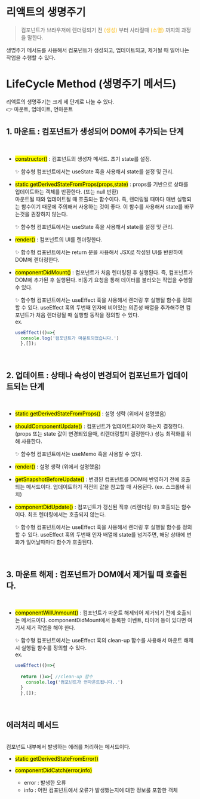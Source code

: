 # 리액트의 생명주기
> 컴포넌트가 브라우저에 렌더링되기 전 <span style="color:#ffbe17">(생성)</span> 부터 사라질때 <span style="color:#ffbe17">(소멸)</span> 까지의 과정을 말한다.

생명주기 메서드를 사용해서 컴포넌트가 생성되고, 업데이트되고, 제거될 때 일어나는 작업을 수행할 수 있다.

# LifeCycle Method (생명주기 메서드) 
리액트의 생명주기는 크게 세 단계로 나눌 수 있다. <br />
👉 마운트, 업데이트, 언마운트

## 1. **마운트** : 컴포넌트가 생성되어 DOM에 추가되는 단계
<br />

- <mark>constructor()</mark> : 컴포넌트의 생성자 메서드. 초기 state를 설정. <br />
  
  ✨ 함수형 컴포넌트에서는 useState 훅을 사용해서 state를 설정 및 관리.
- <mark>static getDerivedStateFromProps(props,state)</mark> : props를 기반으로 상태를 업데이트하는 객체를 반환한다. (또는 null 반환) <br />
마운트될 때와 업데이트될 때 호출되는 함수이다. 즉, 렌더링될 때마다 매번 실행되는 함수이기 때문에 주의해서 사용하는 것이 좋다. 이 함수를 사용해서 state를 바꾸는것을 권장하지 않는다. <br />

  ✨ 함수형 컴포넌트에서는 useState 훅을 사용해서 state를 설정 및 관리.

- <mark>render()</mark> : 컴포넌트의 UI를 렌더링한다.

  ✨ 함수형 컴포넌트에서는 return 문을 사용해서 JSX로 작성된 UI를 반환하여 DOM에 렌더링한다.

- <mark>componentDidMount()</mark> : 컴포넌트가 처음 렌더링된 후 실행된다. 즉, 컴포넌트가 DOM에 추가된 후 실행된다. 비동기 요청을 통해 데이터를 불러오는 작업을 수행할 수 있다.

  ✨ 함수형 컴포넌트에서는 useEffect 훅을 사용해서 렌더링 후 실행될 함수를 정의할 수 있다. useEffect 훅의 두번째 인자에 비어있는 의존성 배열을 추가해주면 컴포넌트가 처음 렌더링될 때 실행할 동작을 정의할 수 있다. <br />
  ex. 
  ```javascript
  useEffect(()=>{ 
    console.log('컴포넌트가 마운트되었습니다.') 
    },[]);
  ```
<br />

## 2. **업데이트** : 상태나 속성이 변경되어 컴포넌트가 업데이트되는 단계
<br />

- <mark>static getDerivedStateFromProps()</mark> : 설명 생략 (위에서 설명했음)
- <mark>shouldComponentUpdate()</mark> : 컴포넌트가 업데이트되어야 하는지 결정한다. (props 또는 state 값이 변경되었을때, 리렌더링할지 결정한다.) 성능 최적화를 위해 사용한다.

  ✨ 함수형 컴포넌트에서는 useMemo 훅을 사용할 수 있다. <br />
- <mark>render()</mark> : 설명 생략 (위에서 설명했음)
- <mark>getSnapshotBeforeUpdate()</mark> : 변경된 컴포넌트를 DOM에 반영하기 전에 호출되는 메서드이다. 업데이트하기 직전의 값을 참고할 때 사용된다. (ex. 스크롤바 위치)
- <mark>componentDidUpdate()</mark> : 컴포넌트가 갱신된 직후 (리렌더링 후) 호출되는 함수이다. 최초 렌더링에서는 호출되지 않는다.

  ✨ 함수형 컴포넌트에서는 useEffect 훅을 사용해서 렌더링 후 실행될 함수를 정의할 수 있다. useEffect 훅의 두번째 인자 배열에 state를 넘겨주면, 해당 상태에 변화가 일어날때마다 함수가 호출된다.  <br />

<br />

## 3. **마운트 해제** : 컴포넌트가 DOM에서 제거될 때 호출된다.
<br />

- <mark>componentWillUnmount()</mark> : 컴포넌트가 마운트 해제되어 제거되기 전에 호출되는 메서드이다. componentDidMount에서 등록한 이벤트, 타이머 등이 있다면 여기서 제거 작업을 해야 한다.

  ✨ 함수형 컴포넌트에서는 useEffect 훅의 clean-up 함수를 사용해서 마운트 해제 시 실행될 함수를 정의할 수 있다.   <br />
  ex. 
  ```javascript
  useEffect(()=>{ 
    
    return ()=>{ //clean-up 함수
      console.log('컴포넌트가 언마운트됩니다..') 
    }
    },[]);
  ```
<br />

## 에러처리 메서드
<br />
컴포넌트 내부에서 발생하는 에러를 처리하는 메서드이다. 

<br />


- <mark>static getDerivedStateFromError()</mark> 
- <mark>componentDidCatch(error,info)</mark> 

  -  error : 발생한 오류
  -  info : 어떤 컴포넌트에서 오류가 발생했는지에 대한 정보룰 포함한 객체

